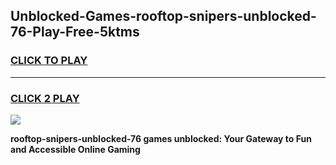 
## Unblocked-Games-rooftop-snipers-unblocked-76-Play-Free-5ktms
<h3>
<a href="https://premium76.site?title=rooftop-snipers-unblocked-76&ref=18A1">CLICK TO PLAY</a></h3>
<hr>

<h3>
<a href="https://premium76.site?title=rooftop-snipers-unblocked-76&ref=18A1">CLICK 2 PLAY</a>
  
</h3>

<a href="https://premium76.site?title=rooftop-snipers-unblocked-76&ref=18A1"><img src="https://clearcache.store/games.png"></a>


**rooftop-snipers-unblocked-76 games unblocked: Your Gateway to Fun and Accessible Online Gaming**
